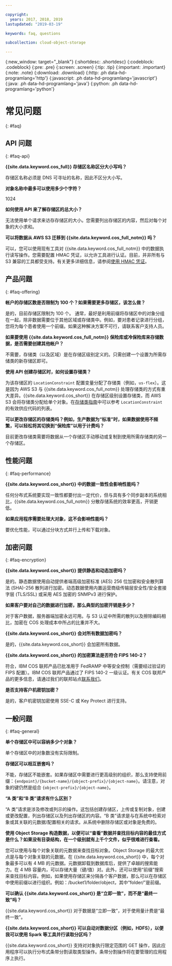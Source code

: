 ```yaml
---

copyright:
  years: 2017, 2018, 2019
lastupdated: "2019-03-19"

keywords: faq, questions

subcollection: cloud-object-storage

---
```

{:new_window: target="_blank"}
{:shortdesc: .shortdesc}
{:codeblock: .codeblock}
{:pre: .pre}
{:screen: .screen}
{:tip: .tip}
{:important: .important}
{:note: .note}
{:download: .download} 
{:http: .ph data-hd-programlang='http'} 
{:javascript: .ph data-hd-programlang='javascript'} 
{:java: .ph data-hd-programlang='java'} 
{:python: .ph data-hd-programlang='python'}

# 常见问题
{: #faq}

## API 问题
{: #faq-api}

**{{site.data.keyword.cos_full}} 存储区名称区分大小写吗？**

存储区名称必须是 DNS 可寻址的名称，因此不区分大小写。

**对象名称中最多可以使用多少个字符？**

1024

**如何使用 API 来了解存储区的总大小？**

无法使用单个请求来访存存储区的大小。您需要列出存储区的内容，然后对每个对象的大小求和。

**可以将数据从 AWS S3 迁移到 {{site.data.keyword.cos_full_notm}} 吗？**

可以，您可以使用现有工具对 {{site.data.keyword.cos_full_notm}} 中的数据执行读写操作。您需要配置 HMAC 凭证，以允许工具进行认证。目前，并非所有与 S3 兼容的工具都受支持。有关更多详细信息，请参阅[使用 HMAC 凭证](/docs/services/cloud-object-storage/hmac?topic=cloud-object-storage-hmac)。


## 产品问题
{: #faq-offering}

**帐户的存储区数是否限制为 100 个？如果需要更多存储区，该怎么做？**

是的，目前存储区限制为 100 个。 通常，最好是利用前缀将存储区中的对象分组在一起，除非数据需要位于其他区域或存储类中。例如，要对患者记录进行分组，您将为每个患者使用一个前缀。如果这种解决方案不可行，请联系客户支持人员。

**如果要使用 {{site.data.keyword.cos_full_notm}} 保险库或冷保险库来存储数据，是否需要创建其他帐户？**

不需要，存储类（以及区域）是在存储区级别定义的。只需创建一个设置为所需存储类的新存储区即可。

**使用 API 创建存储区时，如何设置存储类？**

为该存储区的 `LocationConstraint` 配置变量分配了存储类（例如，`us-flex`）。这是因为 AWS S3 与 {{site.data.keyword.cos_full_notm}} 处理存储类的方式有重大差异。{{site.data.keyword.cos_short}} 在存储区级别设置存储类，而 AWS S3 会将存储类分配给单个对象。在[存储类指南](/docs/services/cloud-object-storage?topic=cloud-object-storage-classes)中可以参考 `LocationConstraint` 的有效供应代码的列表。

**可以更改存储区的存储类吗？例如，生产数据为“标准”时，如果数据使用不频繁，可以轻松将其切换到“保险库”以用于计费吗？**

目前更改存储类需要将数据从一个存储区手动移动或复制到使用所需存储类的另一个存储区。


## 性能问题
{: #faq-performance}

**{{site.data.keyword.cos_short}} 中的数据一致性会影响性能吗？**

任何分布式系统要实现一致性都要付出一定代价，但与具有多个同步副本的系统相比，{{site.data.keyword.cos_full_notm}} 分散存储系统的效率更高，开销更低。

**如果应用程序需要处理大对象，这不会影响性能吗？**

要优化性能，可以通过分块方式并行上传和下载对象。


## 加密问题
{: #faq-encryption}

**{{site.data.keyword.cos_short}} 提供静态和动态加密吗？**

是的。静态数据使用自动提供者端高级加密标准 (AES) 256 位加密和安全散列算法 (SHA)-256 散列进行加密。动态数据使用内置运营商级传输层安全性/安全套接字层 (TLS/SSL) 或采用 AES 加密的 SNMPv3 进行保护。

**如果客户要对自己的数据进行加密，那么典型的加密开销是多少？**

对于客户数据，服务器端加密永远可用。与 S3 认证中所需的散列以及擦除编码相比，加密在 COS 处理成本中所占的比重并不大。

**{{site.data.keyword.cos_short}} 会对所有数据加密吗？**

是的，{{site.data.keyword.cos_short}} 会加密所有数据。

**{{site.data.keyword.cos_short}} 的加密算法是否符合 FIPS 140-2？**

符合，IBM COS 联邦产品已批准用于 FedRAMP 中等安全控制（需要经过验证的 FIPS 配置）。IBM COS 联邦产品通过了 FIPS 140-2 一级认证。有关 COS 联邦产品的更多信息，请通过我们的联邦站点[联系我们](https://www.ibm.com/cloud/government)。

**是否支持客户机密钥加密？**

是的，客户机密钥加密使用 SSE-C 或 Key Protect 进行支持。

## 一般问题
{: #faq-general}

**单个存储区中可以容纳多少个对象？**

单个存储区中的对象数没有实际限制。

**存储区可以相互嵌套吗？**

不能，存储区不能嵌套。如果存储区中需要进行更高级别的组织，那么支持使用前缀：`{endpoint}/{bucket-name}/{object-prefix}/{object-name}`。请注意，对象的键仍然是组合 `{object-prefix}/{object-name}`。

**“A 类”和“B 类”请求有什么区别？**

“A 类”请求是涉及修改或列示的操作。这包括创建存储区，上传或复制对象，创建或更改配置，列出存储区以及列出存储区的内容。“B 类”请求是与在系统中检索对象或其关联的元数据/配置相关的请求。从系统中删除存储区或对象是免费的。

**使用 Object Storage 构造数据，以便可以“查看”数据并查找目标内容的最佳方式是什么？如果没有目录结构，在一个级别就有上千个文件，似乎很难进行查看。**

您可以使用与每个对象关联的元数据来查找目标对象。Object Storage 的最大优点是与每个对象关联的元数据。在 {{site.data.keyword.cos_short}} 中，每个对象最多可以有 4 MB 的元数据。元数据卸载到数据库后，提供了卓越的搜索能力。在 4 MB 容量内，可以存储大量（键/值）对。此外，还可以使用“前缀”搜索来查找目标内容。例如，如果使用存储区来分隔各个客户数据，那么可以在存储区中使用前缀以进行组织。例如：/bucket1/folder/object，其中“folder/”是前缀。

**可以确认 {{site.data.keyword.cos_short}} 是“立即一致”，而不是“最终一致”吗？**

{{site.data.keyword.cos_short}} 对于数据是“立即一致”，对于使用量计费是“最终一致”。


**{{site.data.keyword.cos_short}} 可以自动对数据分区（例如，HDFS），以便我可以使用 Spark 等工具并行读取分区吗？**

{{site.data.keyword.cos_short}} 支持对对象执行限定范围的 GET 操作，因此应用程序可以执行分布式条带分割读取类型操作。条带分割操作将在要管理的应用程序上执行。
